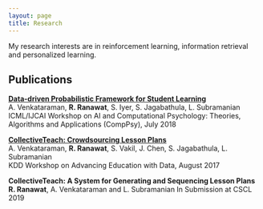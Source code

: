 ```yaml
---
layout: page
title: Research
---
```


<p class="message">
	My research interests are in reinforcement learning, information retrieval and personalized learning. 	
</p>


<h2>Publications</h2>

<a href="{{ site.baseurl }}/public/documents/icml_data_driven_student.pdf"><strong>Data-driven Probabilistic Framework for Student Learning</strong><br></a>
A. Venkataraman, <strong>R. Ranawat</strong>, S. Iyer, S. Jagabathula, L. Subramanian<br>
ICML/IJCAI Workshop on AI and Computational Psychology: Theories, Algorithms and Applications (CompPsy), July 2018

<a href="{{ site.baseurl }}/public/documents/kdd_collective_teach.pdf"><strong>CollectiveTeach: Crowdsourcing Lesson Plans</strong><br></a>
A. Venkataraman, <strong>R. Ranawat</strong>, S. Vakil, J. Chen, S. Jagabathula, L. Subramanian<br>
KDD Workshop on Advancing Education with Data, August 2017<br>

<strong>CollectiveTeach: A System for Generating and Sequencing Lesson Plans</strong><br>
<strong>R. Ranawat</strong>, A. Venkataraman and L. Subramanian
In Submission at CSCL 2019

